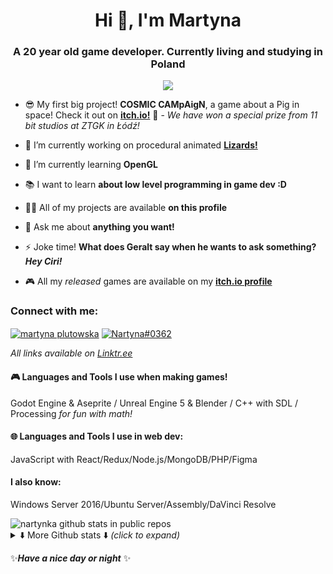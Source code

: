 <h1 align="center">Hi 👋, I'm Martyna</h1>
<h3 align="center">A 20 year old game developer. Currently living and studying in Poland</h3>
<!-- <p align="left"> <img src="https://komarev.com/ghpvc/?username=nartynka&label=Views&color=50fa7b&style=flat" alt="nartynka" /> </p> -->
<p align="center"><img src="https://profile-counter.glitch.me/nartynka/count.svg"/></p>

- 😎 My first big project! **COSMIC CAMpAigN**, a game about a Pig in space! Check it out on **[itch.io!](https://nartyna.itch.io/cosmic-campaign)** 🐷 - *We have won a special prize from 11 bit studios at ZTGK in Łódź!*

- 🔭 I’m currently working on procedural animated **[Lizards!](https://github.com/Nartynka/Lizards)**

- 🌱 I’m currently learning **OpenGL**

- 📚 I want to learn **about low level programming in game dev :D** 

- 👨‍💻 All of my projects are available **on this profile**

- 💬 Ask me about **anything you want!**

- ⚡ Joke time! **What does Geralt say when he wants to ask something? _Hey Ciri!_**

- 🎮 All my *released* games are available on my **[itch.io profile](https://nartyna.itch.io/)**

<h3 align="left">Connect with me:</h3>
<p align="left">
 <a href="https://www.linkedin.com/in/martyna-plutowska/" target="_blank"><img align="center" src="https://img.shields.io/badge/-linkedin-0A66C2?style=flat&labelColor=0A66C2&logo=linkedin&logoColor=white" alt="martyna plutowska"/></a>
<a href="https://discordapp.com/users/411156513646706690" target="_blank"><img align="center" src="https://img.shields.io/badge/-Discord-5865F2?style=flat&labelColor=5865F2&logo=discord&logoColor=white" alt="Nartyna#0362"/></a>
</p>

_All links available on [Linktr.ee](https://linktr.ee/Nartyna)_

<h4>🎮 Languages and Tools I use when making games!</h4>
Godot Engine & Aseprite / Unreal Engine 5 & Blender / C++ with SDL / Processing <em>for fun with math!</em>
<h4>🌐 Languages and Tools I use in web dev:</h3>
<p>JavaScript with React/Redux/Node.js/MongoDB/PHP/Figma</p>

<h4>I also know:</h4>
<p>Windows Server 2016/Ubuntu Server/Assembly/DaVinci Resolve</p>

<img src="https://github-readme-stats.vercel.app/api?username=nartynka&show_icons=true&theme=dracula&hide_border=true&locale=en&count_private=true&custom_title=Nartynka's%20Github%20Stats&bg_color=0,282a36,212436&rank_icon=percentile" alt="nartynka github stats in public repos" />
<details>
<summary>⬇️ More Github stats ⬇️ <i>(click to expand)</i></summary>
<img src="https://github-readme-streak-stats-eight.vercel.app/?user=nartynka&theme=dracula&hide_border=true&date_format=j%20M%5B%20Y%5D&background=0%2C282A36%2C212436" alt="nartynka strike stats" />
<img height="195px" src="https://github-readme-stats.vercel.app/api/top-langs?username=nartynka&show_icons=true&langs_count=10&theme=dracula&hide_border=true&layout=compact&hide=C%23&bg_color=0,282a36,212436" alt="nartynka" alt="nartynka top languages"/>
<img src="https://github-readme-activity-graph.vercel.app/graph?username=Nartynka&bg_color=282a36&color=757a99&line=ff79c6&point=8be9fd&area=true&hide_border=true&radius=4.5&custom_title=Nartynka%20Activity%20Graph" alt="Nartynka activity graph" />
</details>

✨***Have a nice day or night*** ✨
